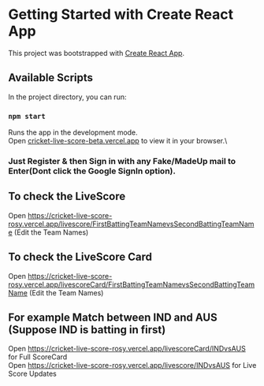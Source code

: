 # Getting Started with Create React App

This project was bootstrapped with [Create React App](https://github.com/facebook/create-react-app).

## Available Scripts

In the project directory, you can run:

### `npm start`

Runs the app in the development mode.\
Open [cricket-live-score-beta.vercel.app](https://cricket-live-score-beta.vercel.app/) to view it in your browser.\
### Just Register & then Sign in with any Fake/MadeUp mail to Enter(Dont click the Google SignIn option).

## To check the LiveScore 
Open https://cricket-live-score-rosy.vercel.app/livescore/FirstBattingTeamNamevsSecondBattingTeamName  (Edit the Team Names)

## To check the LiveScore Card
Open https://cricket-live-score-rosy.vercel.app/livescoreCard/FirstBattingTeamNamevsSecondBattingTeamName  (Edit the Team Names)

## For example Match between IND and AUS (Suppose IND is batting in first)
Open https://cricket-live-score-rosy.vercel.app/livescoreCard/INDvsAUS    for Full ScoreCard \
Open https://cricket-live-score-rosy.vercel.app/livescore/INDvsAUS    for Live Score Updates
